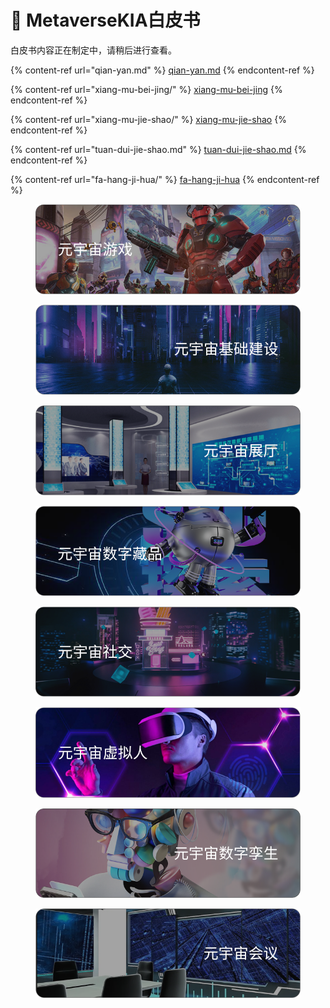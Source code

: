 # 📖 MetaverseKIA白皮书

白皮书内容正在制定中，请稍后进行查看。



{% content-ref url="qian-yan.md" %}
[qian-yan.md](qian-yan.md)
{% endcontent-ref %}

{% content-ref url="xiang-mu-bei-jing/" %}
[xiang-mu-bei-jing](xiang-mu-bei-jing/)
{% endcontent-ref %}

{% content-ref url="xiang-mu-jie-shao/" %}
[xiang-mu-jie-shao](xiang-mu-jie-shao/)
{% endcontent-ref %}

{% content-ref url="tuan-dui-jie-shao.md" %}
[tuan-dui-jie-shao.md](tuan-dui-jie-shao.md)
{% endcontent-ref %}

{% content-ref url="fa-hang-ji-hua/" %}
[fa-hang-ji-hua](fa-hang-ji-hua/)
{% endcontent-ref %}

<div>

<figure><img src="../../.gitbook/assets/79.546bec9e.png" alt=""><figcaption></figcaption></figure>

 

<figure><img src="../../.gitbook/assets/80.5810bb4a.png" alt=""><figcaption></figcaption></figure>

 

<figure><img src="../../.gitbook/assets/81.7df4ebc2.png" alt=""><figcaption></figcaption></figure>

 

<figure><img src="../../.gitbook/assets/82.9cf15ac3.png" alt=""><figcaption></figcaption></figure>

 

<figure><img src="../../.gitbook/assets/75.cf9d4f1d.png" alt=""><figcaption></figcaption></figure>

 

<figure><img src="../../.gitbook/assets/76.9a0370ab.png" alt=""><figcaption></figcaption></figure>

 

<figure><img src="../../.gitbook/assets/77.3e170756.png" alt=""><figcaption></figcaption></figure>

 

<figure><img src="../../.gitbook/assets/78.3e89a2e0.png" alt=""><figcaption></figcaption></figure>

</div>
